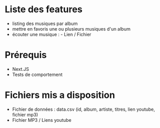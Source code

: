 # Liste des features
- listing des musiques par album
- mettre en favoris une ou plusieurs musiques d'un album
- écouter une musique : - Lien / Fichier

# Prérequis
- Next.JS
- Tests de comportement

# Fichiers mis a disposition
- Fichier de données : data.csv (id, album, artiste, titres, lien youtube, fichier mp3)
- Fichier MP3 / Liens youtube